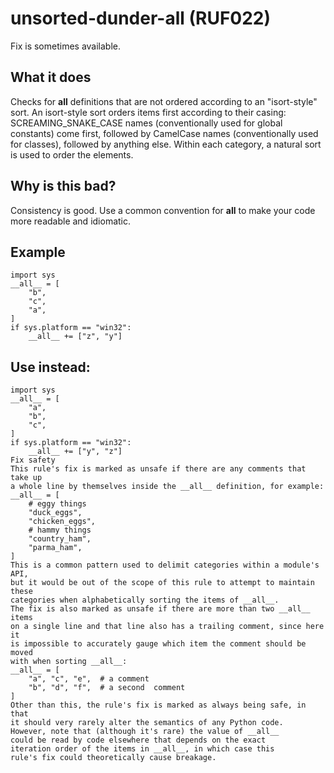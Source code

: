 # unsorted-dunder-all (RUF022)
Fix is sometimes available.
## What it does
Checks for __all__ definitions that are not ordered
according to an "isort-style" sort.
An isort-style sort orders items first according to their casing:
SCREAMING_SNAKE_CASE names (conventionally used for global constants)
come first, followed by CamelCase names (conventionally used for
classes), followed by anything else. Within each category,
a natural sort
is used to order the elements.
## Why is this bad?
Consistency is good. Use a common convention for __all__ to make your
code more readable and idiomatic.
## Example
```
import sys
__all__ = [
    "b",
    "c",
    "a",
]
if sys.platform == "win32":
    __all__ += ["z", "y"]
```
## Use instead:
```
import sys
__all__ = [
    "a",
    "b",
    "c",
]
if sys.platform == "win32":
    __all__ += ["y", "z"]
Fix safety
This rule's fix is marked as unsafe if there are any comments that take up
a whole line by themselves inside the __all__ definition, for example:
__all__ = [
    # eggy things
    "duck_eggs",
    "chicken_eggs",
    # hammy things
    "country_ham",
    "parma_ham",
]
This is a common pattern used to delimit categories within a module's API,
but it would be out of the scope of this rule to attempt to maintain these
categories when alphabetically sorting the items of __all__.
The fix is also marked as unsafe if there are more than two __all__ items
on a single line and that line also has a trailing comment, since here it
is impossible to accurately gauge which item the comment should be moved
with when sorting __all__:
__all__ = [
    "a", "c", "e",  # a comment
    "b", "d", "f",  # a second  comment
]
Other than this, the rule's fix is marked as always being safe, in that
it should very rarely alter the semantics of any Python code.
However, note that (although it's rare) the value of __all__
could be read by code elsewhere that depends on the exact
iteration order of the items in __all__, in which case this
rule's fix could theoretically cause breakage.
```